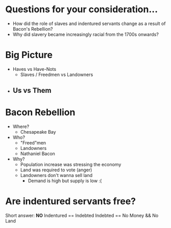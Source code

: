 
# Questions for your consideration...
- How did the role of slaves and indentured servants change as a result of Bacon's Rebellion?
- Why did slavery became increasingly racial from the 1700s onwards?


# Big Picture
- Haves vs Have-Nots
	- Slaves / Freedmen vs Landowners
- Us vs Them
	- 

# Bacon Rebellion
- Where?
	- Chesapeake Bay
- Who?
	- "Freed"men
	- Landowners
	- Nathaniel Bacon
- Why?
	- Population increase was stressing the economy
	- Land was required to vote (anger)
	- Landowners don't wanna sell land
		- Demand is high but supply is low :(
  
# Are indentured servants free?
Short answer: **NO**
Indentured == Indebted
Indebted == No Money && No Land

